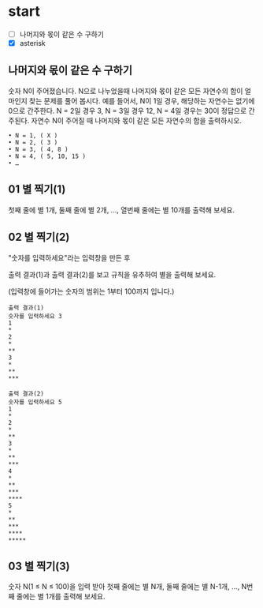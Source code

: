 # start

- [ ] 나머지와 몫이 같은 수 구하기
- [x] asterisk

## 나머지와 몫이 같은 수 구하기
숫자 N이 주어졌습니다. 
N으로 나누었을때 나머지와 몫이 같은 모든 자연수의 합이 얼마인지 찾는 문제를 풀어 봅시다. 
예를 들어서, 
N이 1일 경우, 해당하는 자연수는 없기에 0으로 간주한다. 
N = 2일 경우 3, 
N = 3일 경우 12, 
N = 4일 경우는 30이 정답으로 간주된다. 
자연수 N이 주어질 때 나머지와 몫이 같은 모든 자연수의 합을 출력하시오. 

```
• N = 1, ( X )
• N = 2, ( 3 )
• N = 3, ( 4, 8 )
• N = 4, ( 5, 10, 15 )
• …
```

## **01 별 찍기(1)**
첫째 줄에 별 1개, 둘째 줄에 별 2개, ..., 열번째 줄에는 별 10개를 출력해 보세요.

## **02 별 찍기(2)**
"숫자를 입력하세요"라는 입력창을 만든 후

출력 결과(1)과 출력 결과(2)를 보고 규칙을 유추하여 별을 출력해 보세요.

(입력창에 들어가는 숫자의 범위는 1부터 100까지 입니다.)
``` 
출력 결과(1) 
숫자를 입력하세요 3 
1 
* 
2 
* 
** 
3 
* 
** 
*** 

출력 결과(2)  
숫자를 입력하세요 5 
1 
* 
2 
* 
** 
3 
* 
** 
*** 
4 
* 
** 
*** 
**** 
5 
* 
** 
*** 
**** 
***** 
``` 
## **03 별 찍기(3)**
숫자 N(1 ≤ N ≤ 100)을 입력 받아 첫째 줄에는 별 N개, 둘째 줄에는 별 N-1개, ..., N번째 줄에는 별 1개를 출력해 보세요.
